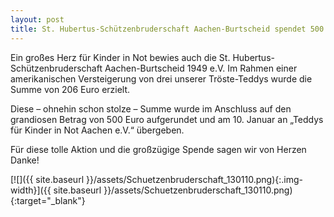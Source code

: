 ```yaml
---
layout: post
title: St. Hubertus-Schützenbruderschaft Aachen-Burtscheid spendet 500 Euro
---
```


Ein großes Herz für Kinder in Not bewies auch die St. Hubertus-Schützenbruderschaft Aachen-Burtscheid 1949 e.V. Im Rahmen einer amerikanischen Versteigerung von drei unserer Tröste-Teddys wurde die Summe von 206 Euro erzielt.

Diese – ohnehin schon stolze – Summe wurde im Anschluss auf den grandiosen Betrag von 500 Euro aufgerundet und am 10. Januar an „Teddys für Kinder in Not Aachen e.V.“ übergeben.

Für diese tolle Aktion und die großzügige Spende sagen wir von Herzen Danke!

[![]({{ site.baseurl }}/assets/Schuetzenbruderschaft_130110.png){:.img-width}]({{ site.baseurl }}/assets/Schuetzenbruderschaft_130110.png){:target="_blank"}

<!-- TODO: replace png with pdf -->
